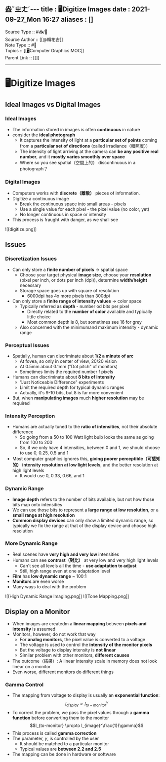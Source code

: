 盎ˇㄓㄤˊ---
title : 🖥️Digitize Images
date : 2021-09-27_Mon 16:27
aliases : []
---
Source Type :: #📥/📄 <br>
Source Author :: [[@賴祐吉]]<br>
Note Type :: #📝 <br>
Topics :: [[🖥️Computer Graphics MOC]]<br>
Parent Link :: [[]]<br>

---
# 🖥️Digitize Images

## Ideal Images vs Digital Images
### Ideal Images
+ The information stored in images is often **continuous** in nature
+ consider the **ideal photograph**
	- It captures the intensity of light at a **particular set of points** coming from a **particular set of directions** (called irradiance（輻照度）)
	- The intensity of light arriving at the camera can **be any positive real number**, and it **mostly varies smoothly over space**
	- Where so you see spatial（空間上的） discontinuous in a photograph？

### Digital Images
+ Computers works with **discrete（離散）** pieces of information.
+ Digitize a continuous image
	- Break the continuous space into small areas - pixels
	- Use a single value for each pixel - the pixel value (no color, yet)
	- No longer continuous in space or intensity
+ This process is fraught with danger, as we shall see

![[digitize.png]]


## Issues
### Discretization Issues
+ Can only store a **finite number of pixels** -> spatial space
	- Choose your target physical **image size**, choose your **resolution** (pixel per inch, or dots per inch (dpi)), determine **width/height** necessary
	- Storage space goes up with square of resolution
		* 6000dpi has 4x more pixels than 300dpi
+ Can only store a **finite range of intensity values** -> color space
	- Typically referred as **depth** - number od bits per pixel
		* Directly related to the **number of color** available and typically little choice
		* Most common depth is 8, but sometimes see 16 for grey
	- Also concerned with the minimumand maximum intensity - dynamic range

### Perceptual Issues
+ Spatially, human can discriminate about **1/2 a minute of arc**
	- At fovea, so only in center of view, 20/20 vision
	- At 0.5mm about 0.1mm ("Dot pitch" of monitors)
	- Sometimes limits the required number f pixels
+ Humans can discriminate about **8 bits of intensity**
	- "Just Noticeable Difference" experiments
	- Limit the required depth for typical dynamic ranges
	- Actually, it's 9-10 bits, but 8 is far more convenient
+ But, when **manipulating images** much **higher resolution** may be required

### Intensity Perception
+ Humans are actually tuned to the **ratio of intensities**, not their absolute difference
	- So going from a 50 to 100 Watt light bulb looks the same as going from 100 to 200
	- So, if we only have 4 intensities, between 0 and 1, we should choose to use 0, 0.25, 0.5 and 1
+ Most computer graphics ignores this, **giving poorer perceptible（可感知的） intensity resolution at low light levels**, and the better resolution at high light levels
	- It would use 0, 0.33, 0.66, and 1

### Dynamic Range
+ **Image depth** refers to the number of bits available, but not how those bits map onto intensities
+ We can use those bits to represent a **large range at low resolution**, or a **small range at high resolution**
+ **Common display devices** can only show a limited dynamic range, so typically we fix the range at that of the display device and choose high resolution

### More Dynamic Range
+ Real scenes have **very high and very low** intensities
+ Humans can see **contrast（對比）** at very low and very high light levels
	- Can't see all levels all the time - **use adaptation to adjust**
	- Still, high range even at one adaptation level
+ **Film** has **low dynamic range** ~ 100:1
+ **Monitors** are even worse
+ Many ways to deal with the problem

![[High Dynamic Range Imaging.png]]
![[Tone Mapping.png]]

## Display on a Monitor
+ When images are createdm a **linear mapping** between **pixels and intensity** is assumed
+ Monitors, however, do not work that way
	- For **analog monitors**, the pixel value is converted to a voltage
	- The voltage is used to control the **intensity of the monitor pixels**
	- But the voltage to display intensity is **not linear**
	- Similar problem with other monitors, **different causes**
+ The outcome（結果）: A linear intensity scale in memory does not look linear on a monitor
+ Even worse, different monitors do different things

### Gamma Control
+ The mapping from voltage to display is usually an **exponential function**: $$I_{display} \propto I_{to-monitor}^\gamma$$
+ To correct the problem, we pass the pixel values through a **gamma function** before converting them to the monitor $$I_{to-monitor} \propto I_{image}^\frac{1}{\gamma}$$
+ This process is called **gamma correction**
+ The parameter, $\gamma$, is controlled by the user
	- It should be matched to a particular monitor
	- Typical values are **between 2.2 and 2.5**
+ The mapping can be done in hardware or software